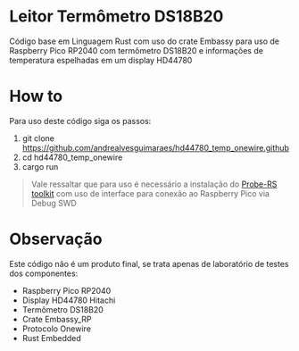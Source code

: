 # Leitor Termômetro DS18B20 
Código base em Linguagem Rust com uso do crate Embassy para uso de Raspberry Pico RP2040 com termômetro DS18B20 e informações de temperatura espelhadas em um display HD44780

# How to
Para uso deste código siga os passos:
1. git clone https://github.com/andrealvesguimaraes/hd44780_temp_onewire.github
2. cd hd44780_temp_onewire
3. cargo run
> Vale ressaltar que para uso é necessário a instalação do [Probe-RS toolkit](https://probe.rs/) com uso de interface para conexão ao Raspberry Pico via Debug SWD


# Observação
Este código não é um produto final, se trata apenas de laboratório de testes dos componentes:
+ Raspberry Pico RP2040
+ Display HD44780 Hitachi
+ Termômetro DS18B20
+ Crate Embassy_RP
+ Protocolo Onewire
+ Rust Embedded
